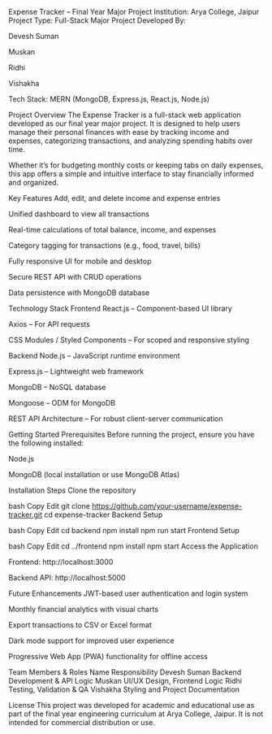 Expense Tracker – Final Year Major Project
Institution: Arya College, Jaipur
Project Type: Full-Stack Major Project
Developed By:

Devesh Suman

Muskan

Ridhi

Vishakha

Tech Stack: MERN (MongoDB, Express.js, React.js, Node.js)

Project Overview
The Expense Tracker is a full-stack web application developed as our final year major project. It is designed to help users manage their personal finances with ease by tracking income and expenses, categorizing transactions, and analyzing spending habits over time.

Whether it’s for budgeting monthly costs or keeping tabs on daily expenses, this app offers a simple and intuitive interface to stay financially informed and organized.

Key Features
Add, edit, and delete income and expense entries

Unified dashboard to view all transactions

Real-time calculations of total balance, income, and expenses

Category tagging for transactions (e.g., food, travel, bills)

Fully responsive UI for mobile and desktop

Secure REST API with CRUD operations

Data persistence with MongoDB database

Technology Stack
Frontend
React.js – Component-based UI library

Axios – For API requests

CSS Modules / Styled Components – For scoped and responsive styling

Backend
Node.js – JavaScript runtime environment

Express.js – Lightweight web framework

MongoDB – NoSQL database

Mongoose – ODM for MongoDB

REST API Architecture – For robust client-server communication

Getting Started
Prerequisites
Before running the project, ensure you have the following installed:

Node.js

MongoDB (local installation or use MongoDB Atlas)

Installation Steps
Clone the repository

bash
Copy
Edit
git clone https://github.com/your-username/expense-tracker.git
cd expense-tracker
Backend Setup

bash
Copy
Edit
cd backend
npm install
npm run start
Frontend Setup

bash
Copy
Edit
cd ../frontend
npm install
npm start
Access the Application

Frontend: http://localhost:3000

Backend API: http://localhost:5000

Future Enhancements
JWT-based user authentication and login system

Monthly financial analytics with visual charts

Export transactions to CSV or Excel format

Dark mode support for improved user experience

Progressive Web App (PWA) functionality for offline access

Team Members & Roles
Name	Responsibility
Devesh Suman	Backend Development & API Logic
Muskan	UI/UX Design, Frontend Logic
Ridhi	Testing, Validation & QA
Vishakha	Styling and Project Documentation

License
This project was developed for academic and educational use as part of the final year engineering curriculum at Arya College, Jaipur.
It is not intended for commercial distribution or use.
